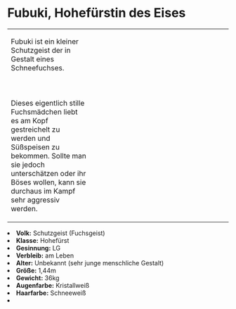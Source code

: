 # Fubuki, Hohefürstin des Eises

<table>
<tr><td>
<p>
Fubuki ist ein kleiner Schutzgeist der <a href="Crown-Snowpeaks.md"></a> in Gestalt eines Schneefuchses. 
<br></br><br></br>
Dieses eigentlich stille Fuchsmädchen liebt es am Kopf gestreichelt zu werden und Süßspeisen zu bekommen. Sollte man
sie jedoch unterschätzen oder ihr Böses wollen, kann sie durchaus im Kampf sehr aggressiv werden.
</p>

</td><td width="300">
<!-- Edit here -->
<img src="fubuki.png" alt="" />
</td></tr>
</table>

<procedure title="Allgemeine Informationen">
<list columns="3">
<li><b>Volk:</b> Schutzgeist (Fuchsgeist)</li>
<li><b>Klasse:</b> Hohefürst</li>
<li><b>Gesinnung:</b> LG</li>
<li><b>Verbleib:</b> am Leben</li>
</list>
</procedure>

<procedure title="Aussehen">
<list columns="3">
<li><b>Alter:</b> Unbekannt (sehr junge menschliche Gestalt)</li>
<li><b>Größe:</b> 1,44m</li>
<li><b>Gewicht:</b> 36kg</li>
<li><b>Augenfarbe:</b> Kristallweiß</li>
<li><b>Haarfarbe:</b> Schneeweiß</li>
<!-- <li><b>Maße:</b> 65/65-55-70</li> -->
</list>
</procedure>

<procedure title="Beziehungen">
<list columns="3">
<li></li>
</list>
</procedure>

<!--
## Notizen

- **Ziele:** Schutz der Schneefüchse, Erhalt des Eises und Schnees
- **Geheimnisse:** 
-->